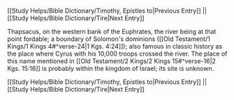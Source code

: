[[Study Helps/Bible Dictionary/Timothy, Epistles to|Previous Entry]]  ||  [[Study Helps/Bible Dictionary/Tire|Next Entry]]

 Thapsacus, on the western bank of the Euphrates, the river being at that point fordable; a boundary of Solomon's dominions ([[Old Testament/1 Kings/1 Kings 4#^verse-24|1 Kgs. 4:24]]); also famous in classic history as the place where Cyrus with his 10,000 troops crossed the river. The place of this name mentioned in [[Old Testament/2 Kings/2 Kings 15#^verse-16|2 Kgs. 15:16]] is probably within the kingdom of Israel; its site is unknown.

[[Study Helps/Bible Dictionary/Timothy, Epistles to|Previous Entry]]  ||  [[Study Helps/Bible Dictionary/Tire|Next Entry]]